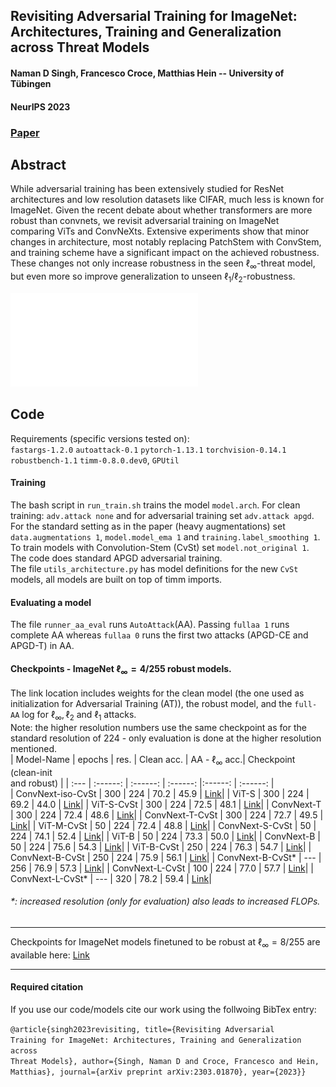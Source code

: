 ## Revisiting Adversarial Training for ImageNet: Architectures, Training and Generalization across Threat Models
#### Naman D Singh, Francesco Croce, Matthias Hein -- University of Tübingen
#### NeurIPS 2023

### [Paper](https://arxiv.org/abs/2303.01870)
## Abstract
While adversarial training has been extensively studied for ResNet architectures and low resolution datasets like CIFAR, much less is known for ImageNet. Given the recent debate about whether transformers are more robust than convnets, we revisit adversarial training on ImageNet comparing ViTs and ConvNeXts. Extensive experiments show that minor changes in architecture, most notably replacing PatchStem with ConvStem, and training scheme have a significant impact on the achieved robustness. These changes not only increase robustness in the seen $\ell_\infty$-threat model, but even more so improve generalization to unseen $\ell_1/\ell_2$-robustness.

![readme_teaser](teaser_plot.pdf)


## Code
Requirements (specific versions tested on): </br>
`fastargs-1.2.0` `autoattack-0.1` `pytorch-1.13.1` `torchvision-0.14.1` `robustbench-1.1` `timm-0.8.0.dev0`, `GPUtil`

#### Training
The bash script in `run_train.sh` trains the model `model.arch`. For clean training: `adv.attack none` and for adversarial training set `adv.attack apgd`.</br>
For the standard setting as in the paper (heavy augmentations) set `data.augmentations 1`, `model.model_ema 1` and `training.label_smoothing 1`.</br>
To train models with Convolution-Stem (CvSt) set `model.not_original 1`.</br>
The code does standard APGD adversarial training. </br>The file `utils_architecture.py` has model definitions for the new `CvSt` models, all models are built on top of timm imports.

#### Evaluating a model
The file `runner_aa_eval` runs `AutoAttack`(AA). Passing `fullaa 1` runs complete AA whereas `fullaa 0` runs the first two attacks (APGD-CE and APGD-T) in AA.</br>


#### Checkpoints - ImageNet $\ell_{\infty} = 4/255$ robust models.
The link location includes weights for the clean model (the one used as initialization for Adversarial Training (AT)), the robust model, and the `full-AA` log for $\ell_{\infty}, \ell_2$ and $\ell_1$ attacks. </br>
Note: the higher resolution numbers use the same checkpoint as for the standard resolution of 224 - only evaluation is done at the higher resolution mentioned.</br>
| Model-Name           | epochs | res. | Clean acc. | AA - $\ell_{\infty}$ acc.|  Checkpoint (clean-init </br> and robust) |
| :---                 | :------: | :------: | :------:   |:------: | :------:    |   
| ConvNext-iso-CvSt    | 300 | 224 | 70.2  | 45.9 |   [Link](https://nc.mlcloud.uni-tuebingen.de/index.php/s/HpNbkLTNTBiaeo8)|
| ViT-S                | 300 | 224 | 69.2  | 44.0 |   [Link](https://nc.mlcloud.uni-tuebingen.de/index.php/s/XLLnoCnJxp74Zqn)|
| ViT-S-CvSt           | 300 | 224 | 72.5  | 48.1 |   [Link](https://nc.mlcloud.uni-tuebingen.de/index.php/s/agtDw3D7QXbDCmw)|
| ConvNext-T           | 300 | 224 | 72.4  | 48.6 |   [Link](https://nc.mlcloud.uni-tuebingen.de/index.php/s/XLLnoCnJxp74Zqn)|
| ConvNext-T-CvSt      | 300 | 224 | 72.7  | 49.5 |   [Link](https://nc.mlcloud.uni-tuebingen.de/index.php/s/BFLoMrMdn8iBk7Y)|
| ViT-M-CvSt           | 50 | 224 | 72.4   | 48.8 |   [Link](https://nc.mlcloud.uni-tuebingen.de/index.php/s/q2mkEYtq5Zjpa4e)|
| ConvNext-S-CvSt      | 50 | 224 | 74.1   | 52.4 |   [Link](https://nc.mlcloud.uni-tuebingen.de/index.php/s/m3bAwNg4CJY4jrp)|
| ViT-B                | 50 | 224 | 73.3   | 50.0 |   [Link](https://nc.mlcloud.uni-tuebingen.de/index.php/s/XLLnoCnJxp74Zqn)|
| ConvNext-B           | 50 | 224 | 75.6   | 54.3 |   [Link](https://nc.mlcloud.uni-tuebingen.de/index.php/s/XLLnoCnJxp74Zqn)|
| ViT-B-CvSt           | 250 | 224 | 76.3  | 54.7 |   [Link](https://nc.mlcloud.uni-tuebingen.de/index.php/s/SbN5AJAicdZJXyr)|
| ConvNext-B-CvSt      | 250 | 224 | 75.9  | 56.1 |   [Link](https://nc.mlcloud.uni-tuebingen.de/index.php/s/RQBEXagC7R7XweX)|
| ConvNext-B-CvSt*     | --- | 256 | 76.9  | 57.3 |   [Link](https://nc.mlcloud.uni-tuebingen.de/index.php/s/RQBEXagC7R7XweX)|
| ConvNext-L-CvSt      | 100 | 224 | 77.0  | 57.7 |   [Link](https://nc.mlcloud.uni-tuebingen.de/index.php/s/YzBpeHRrRQzHBDz)|
| ConvNext-L-CvSt*     | --- | 320 | 78.2  | 59.4 |   [Link](https://nc.mlcloud.uni-tuebingen.de/index.php/s/YzBpeHRrRQzHBDz)|
###### *: increased resolution (only for evaluation) also leads to increased FLOPs.
-------------------
Checkpoints for ImageNet models finetuned to be robust at $\ell_\infty = 8/255$ are available here: [Link](https://nc.mlcloud.uni-tuebingen.de/index.php/s/FiTToeo4RKY896P)
________________________________
<h4>Required citation</h4>

If you use our code/models cite our work using the follwoing BibTex entry:

<code>@article{singh2023revisiting,
  title={Revisiting Adversarial Training for ImageNet: Architectures, Training and Generalization across Threat Models},
  author={Singh, Naman D and Croce, Francesco and Hein, Matthias},
  journal={arXiv preprint arXiv:2303.01870},
  year={2023}}
</code>

